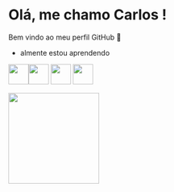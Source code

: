 # Olá, me chamo Carlos ! 
Bem vindo ao meu perfil GitHub 👋
- almente estou aprendendo

<img src="https://cdn.jsdelivr.net/gh/devicons/devicon/icons/python/python-plain.svg" width="40" height="40"/><img src="https://cdn.jsdelivr.net/gh/devicons/devicon/icons/csharp/csharp-original.svg" width="40" height="40" />
<img src="https://cdn.jsdelivr.net/gh/devicons/devicon/icons/css3/css3-original.svg"  width="40" height="40"/>
<img src="https://cdn.jsdelivr.net/gh/devicons/devicon/icons/html5/html5-original.svg" width="40" height="40" />

<div>
<a href="https://github.com/Fox3225
<img height="180em" src="https://github-readme-stats.vercel.app/api/top-langs/?username=Fox3225=compact&langs_count=7&theme=dracula"/>
<img height="180em" src="https://github-readme-stats.vercel.app/api?username=Fox3225icons=true&theme=dracula&include_all_commits=true&count_private=true"/>
</div>
